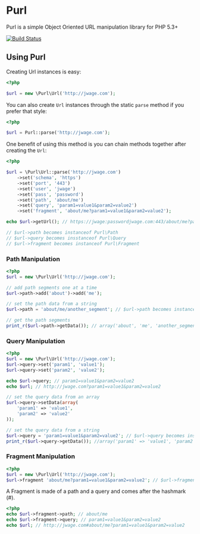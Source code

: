 Purl
====

Purl is a simple Object Oriented URL manipulation library for PHP 5.3+

[![Build Status](https://secure.travis-ci.org/jwage/Purl.png?branch=master)](http://travis-ci.org/jwage/Purl)

Using Purl
----------

Creating Url instances is easy:

```php
<?php

$url = new \Purl\Url('http://jwage.com');
```

You can also create `Url` instances through the static `parse` method if you prefer that style:

```php
<?php

$url = Purl::parse('http://jwage.com');
```

One benefit of using this method is you can chain methods together after creating the `Url`:

```php
<?php

$url = \Purl\Url::parse('http://jwage.com')
	->set('schema', 'https')
	->set('port', '443')
	->set('user', 'jwage')
	->set('pass', 'password')
	->set('path', 'about/me')
	->set('query', 'param1=value1&param2=value2')
	->set('fragment', 'about/me?param1=value1&param2=value2');

echo $url->getUrl(); // https://jwage:passwordjwage.com:443/about/me?param1=value1&param2=value2#about/me?param1=value1&param2=value2

// $url->path becomes instanceof Purl\Path
// $url->query becomes insstanceof Purl\Query
// $url->fragment becomes instanceof Purl\Fragment
```

### Path Manipulation

```php
<?php
$url = new \Purl\Url('http://jwage.com');

// add path segments one at a time
$url->path->add('about')->add('me');

// set the path data from a string
$url->path = 'about/me/another_segment'; // $url->path becomes instanceof Purl\Path

// get the path segments
print_r($url->path->getData()); // array('about', 'me', 'another_segment')
```

### Query Manipulation

```php
<?php
$url = new \Purl\Url('http://jwage.com');
$url->query->set('param1', 'value1');
$url->query->set('param2', 'value2');

echo $url->query; // param1=value1&param2=value2
echo $url; // http://jwage.com?param1=value1&param2=value2

// set the query data from an array
$url->query->setData(array(
	'param1' => 'value1',
	'param2' => 'value2'
));

// set the query data from a string
$url->query = 'param1=value1&param2=value2'; // $url->query becomes instanceof Purl\Query
print_r($url->query->getData()); //array('param1' => 'value1', 'param2' => 'value2')
```

### Fragment Manipulation

```php
<?php
$url = new \Purl\Url('http://jwage.com');
$url->fragment 'about/me?param1=value1&param2=value2'; // $url->fragment becomes instanceof Purl\Fragment
```

A Fragment is made of a path and a query and comes after the hashmark (#).

```php
<?php
echo $url->fragment->path; // about/me
echo $url->fragment->query; // param1=value1&param2=value2
echo $url; // http://jwage.com#about/me?param1=value1&param2=value2
```
